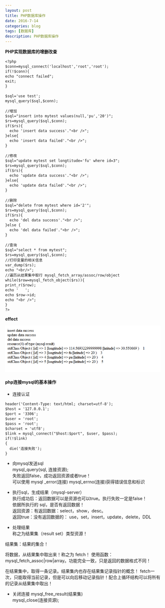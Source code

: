 ```yaml
---
layout: post
title: PHP数据库操作
date: 2016-7-14
categories: blog
tags: [数据库]
description: PHP数据库操作 
---
```



**PHP实现数据库的增删改查**       

```
<?php
$conn=mysql_connect('localhost','root','root');
if(!$conn){
echo "connect failed";
exit;
}

$sql='use test';
mysql_query($sql,$conn);

//增加
$sql="insert into mytest values(null,'pu','20')";
$rs=mysql_query($sql,$conn);
if($rs){
  echo 'insert data success'."<br />";
}else{
  echo 'insert data failed'."<br />";
}

//修改
$sql="update mytest set longtitude='fu' where id=3";
$rs=mysql_query($sql,$conn);
if($rs){
  echo 'update data success'."<br />";
}else{
  echo 'update data failed'."<br />";
}

//删除
$sql="delete from mytest where id='2'";
$rs=mysql_query($sql,$conn);
if($rs){
  echo 'del data success'."<br />";
}else {
  echo 'del data failed'."<br />";  
}

//查询
$sql="select * from mytest";
$rs=mysql_query($sql,$conn);
//打印变量的相关信息
var_dump($rs);
echo "<br/>";
//遍历从结果集中取行 mysql_fetch_array/assoc/row/object
while($row=mysql_fetch_object($rs)){
print_r($row);
echo '   ';
echo $row->id;
echo "<br />";
}
?>
```

**effect**   

![](https://raw.githubusercontent.com/whuhan2013/ImageRepertory/master/php/p4.png)


#### php连接mysql的基本操作  

- 连接认证

```
header('Content-Type: text/html; charset=utf-8');
$host = '127.0.0.1';
$port = '3306';
$user = 'root';
$pass = 'root';
$charset = 'utf8';
$link = mysql_connect("$host:$port", $user, $pass);
if(!$link)
{
  die('连接失败');
}
```

- 向mysql发送sql       
mysql_query(sql, 连接资源);        
失败返回false，成功返回资源或者true！          
可以使用 mysql _error(连接) mysql_errno(连接)获得错误信息和标识      

- 执行sql，生成结果（mysql-server）                
执行成功后：返回数据可以是资源也可以true。执行失败一定是false！          
依据所执行的 sql，是否有返回数据！           
返回资源：有返回数据：select，show，desc。      
返回true：没有返回数据的： use，set，insert，update，delete，DDL        

- 处理结果         
称之为结果集（result set）类型资源！

结果集：结果的集合！

将数据，从结果集中取出来！称之为 fetch！
使用函数：           
mysql_fetch_assoc|row|array。功能完全一致，只是返回的数据格式不同！

在结果集中，取得一条记录。结果集内也存在结果集记录指针的概念！
fetch一次，只能取得当前记录，但是可以向后移动记录指针！配合上循环结构可以将所有的记录从结果集中取出！

- 关闭连接
mysql_free_result(结果集)          
mysql_close(连接资源);                 

